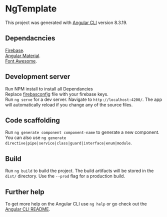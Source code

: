 # NgTemplate

This project was generated with [Angular CLI](https://github.com/angular/angular-cli) version 8.3.19.

## Dependacncies
[Firebase](https://console.firebase.google.com/u/0/).<br />
[Angular Material](https://material.angular.io/guide/getting-started).<br />
[Font Awesome](https://www.npmjs.com/package/@fortawesome/angular-fontawesome).<br />

## Development server
Run NPM install to install all Dependancies<br />
Replace [firebasconfig](src/environments/environment.ts) file with your firebase keys.<br />
Run `ng serve` for a dev server. Navigate to `http://localhost:4200/`. The app will automatically reload if you change any of the source files.

## Code scaffolding

Run `ng generate component component-name` to generate a new component. You can also use `ng generate directive|pipe|service|class|guard|interface|enum|module`.

## Build

Run `ng build` to build the project. The build artifacts will be stored in the `dist/` directory. Use the `--prod` flag for a production build.

## Further help

To get more help on the Angular CLI use `ng help` or go check out the [Angular CLI README](https://github.com/angular/angular-cli/blob/master/README.md).
